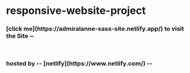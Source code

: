 # responsive-website-project

<h3>[click me](https://admiralanne-sass-site.netlify.app/) to visit the Site ~</h3><br>
<h3>hosted by -- [netlify](https://www.netlify.com/) -- </h3>

